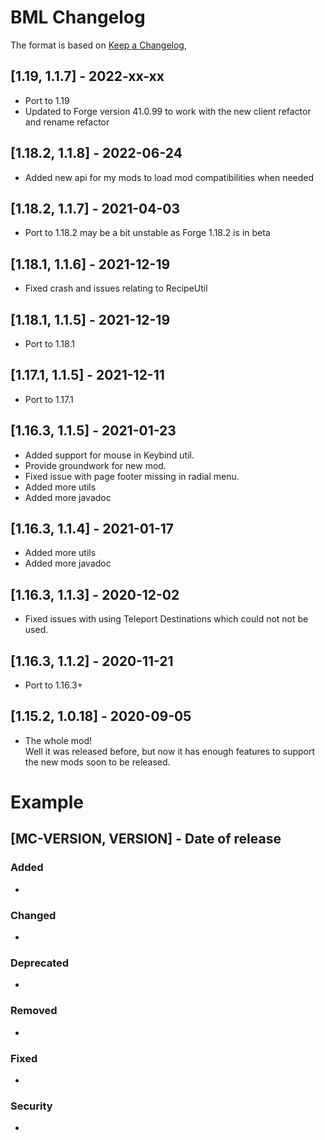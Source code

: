 # BML Changelog

The format is based on [Keep a Changelog](https://keepachangelog.com/en/1.0.0/),

## [1.19, 1.1.7] - 2022-xx-xx
- Port to 1.19
- Updated to Forge version 41.0.99 to work with the new client refactor and rename refactor

## [1.18.2, 1.1.8] - 2022-06-24
- Added new api for my mods to load mod compatibilities when needed

## [1.18.2, 1.1.7] - 2021-04-03
- Port to 1.18.2 may be a bit unstable as Forge 1.18.2 is in beta

## [1.18.1, 1.1.6] - 2021-12-19
- Fixed crash and issues relating to RecipeUtil

## [1.18.1, 1.1.5] - 2021-12-19
- Port to 1.18.1

## [1.17.1, 1.1.5] - 2021-12-11
- Port to 1.17.1

## [1.16.3, 1.1.5] - 2021-01-23
- Added support for mouse in Keybind util.
- Provide groundwork for new mod.
- Fixed issue with page footer missing in radial menu.
- Added more utils
- Added more javadoc

## [1.16.3, 1.1.4] - 2021-01-17
- Added more utils
- Added more javadoc

## [1.16.3, 1.1.3] - 2020-12-02
- Fixed issues with using Teleport Destinations which could not not be used.

## [1.16.3, 1.1.2] - 2020-11-21
- Port to 1.16.3+

## [1.15.2, 1.0.18] - 2020-09-05
- The whole mod!  
Well it was released before, but now it has enough features to support the new mods soon to be released.

# Example
## [MC-VERSION, VERSION] - Date of release
### Added
- 
### Changed
- 
### Deprecated
- 
### Removed
- 
### Fixed
- 
### Security
- 